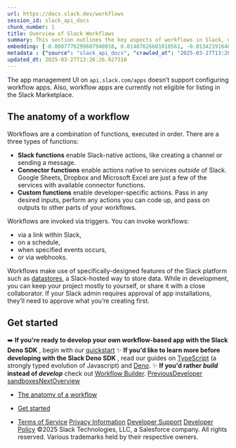 ```yaml
---
url: https://docs.slack.dev/workflows
session_id: slack_api_docs
chunk_number: 1
title: Overview of Slack Workflows
summary: This section outlines the key aspects of workflows in Slack, emphasizing that the app management UI on api.slack.com/apps does not support workflow app configuration and that these apps cannot be listed in the Slack Marketplace. It describes the components of a workflow, including Slack functions, connector functions, and custom functions, as well as the various ways to invoke workflows such as through links, schedules, and event triggers.
embedding: [-0.0007776299607940018, 0.01487626601010561, -0.013421916402876377, -0.002982648089528084, 0.015467865392565727, -0.02681918255984783, -0.025229258462786674, -0.03061528131365776, -0.008171469904482365, 0.03672847896814346, -0.018401212990283966, -0.02625223435461521, -0.012380454689264297, -0.006975945550948381, -0.026276882737874985, 0.027632633224129677, -0.032464031130075455, -0.01032218150794506, 0.008738419972360134, 0.03574247658252716, 0.048634421080350876, 0.032094281166791916, -0.03165058046579361, 0.04365512356162071, -0.026646632701158524, -0.02328191138803959, -0.036654528230428696, 0.04392627254128456, -0.050729669630527496, 0.00010813254630193114, 0.03934137523174286, -0.01710708998143673, 0.011511542834341526, 0.031009681522846222, 0.03320353105664253, -0.007111520506441593, 0.0042490409687161446, 0.04883161932229996, 0.024859510362148285, -0.012392779812216759, -0.05314536765217781, -0.005857452750205994, -0.04602152109146118, 0.02026228792965412, -0.014765340834856033, 0.03707357868552208, -0.058420464396476746, 0.005832802504301071, -0.002888670191168785, -0.014605116099119186, -0.05427926778793335, 0.005219634156674147, -0.0034540791530162096, -0.0002478479000274092, -0.041781723499298096, -0.011228067800402641, -0.02605503425002098, -0.02965393103659153, -0.023306559771299362, 0.001149305491708219, 0.0273861326277256, 0.013988866470754147, -0.027410782873630524, 0.05201146751642227, -0.035495977848768234, -0.017464514821767807, -0.004061085171997547, 0.011517705395817757, 0.011203418485820293, 0.0015598818426951766, 0.04612012207508087, 0.022197311744093895, 0.016712689772248268, 0.00892945658415556, 0.018290288746356964, -0.03337607905268669, -0.024465110152959824, 0.08070404827594757, -0.011659442447125912, -0.0020305425859987736, -0.027509381994605064, 0.02244381047785282, -0.04858512058854103, -0.03268587961792946, -0.06389275938272476, 0.037024278193712234, -0.055068064481019974, -0.04079572483897209, -0.02403373457491398, -0.0015375427901744843, 0.0011955242371186614, 0.03401697799563408, -0.04905346781015396, 0.05028596892952919, 0.049842268228530884, -0.012707066722214222, -0.00601151492446661, 0.047673068940639496, 0.021901510655879974, 0.06379415839910507, 0.020176012068986893, -0.032537978142499924, -0.05358906835317612, -0.04688427224755287, 0.013138441368937492, -0.030664581805467606, 0.016601765528321266, 0.0140751414000988, -0.007203957997262478, -0.038823727518320084, -0.12068632245063782, -0.014913240447640419, -0.00018073445244226605, -0.012793341651558876, 0.002303232904523611, -0.03734472766518593, 0.0018071519443765283, 0.010876805521547794, 0.004276772495359182, -0.03130548074841499, -0.08780324459075928, 0.003167523071169853, 0.024083035066723824, 0.012158605270087719, -0.007857182994484901, -0.00097136344993487, -0.023306559771299362, 0.023996759206056595, -0.0007344924961216748, -0.007284070365130901, 0.025537384673953056, 0.0026329264510422945, 0.03907022625207901, -0.07286535203456879, -0.05846976488828659, -0.030072981491684914, -0.06739305704832077, 0.012965891510248184, -0.00044793644337914884, 0.011024706065654755, 0.020028112456202507, -0.02908698283135891, 0.02130991220474243, -0.0052812593057751656, -0.026449434459209442, -0.017181038856506348, -0.006057733669877052, -0.022641010582447052, -0.06966085731983185, 0.027731232345104218, -0.00024438148830085993, -0.009767556563019753, -0.014457215555012226, 0.0057403650134801865, 0.01692221499979496, -0.021618036553263664, 0.018931187689304352, 0.10599493235349655, -0.007764745038002729, 0.0042582848109304905, 0.00803589541465044, 0.028027033433318138, -0.03367187827825546, -0.03012228198349476, -0.05541316419839859, -0.004591059871017933, 0.03515087813138962, -0.04133802279829979, -0.06206865981221199, 0.019448837265372276, -0.04616942256689072, -0.03204498067498207, -0.033425379544496536, 0.045109473168849945, 0.044074174016714096, -0.025808533653616905, 0.03162593021988869, -0.02015136182308197, -0.021162012591958046, 0.009219094179570675, -0.020742962136864662, 0.01326169166713953, -0.028643282130360603, -0.047106120735406876, -0.030467381700873375, 0.005321315489709377, -0.03934137523174286, -0.021162012591958046, 0.022739611566066742, 0.01644153892993927, 0.013582141138613224, 0.0050039468333125114, -0.004911509342491627, -0.001596086542122066, 0.020028112456202507, -0.02090318687260151, 0.015418565832078457, 0.013163091614842415, 0.02013903670012951, -0.019978811964392662, 0.010944592766463757, -0.02071831189095974, 0.016897564753890038, 0.000719086267054081, -0.005407590419054031, 0.022862860932946205, -0.018462838605046272, -0.002284745452925563, -0.032464031130075455, -0.03507692739367485, 0.03672847896814346, -0.047204721719026566, 0.0023263422772288322, 0.009601169265806675, -0.01882026344537735, -0.04562712088227272, 0.009028056636452675, -0.013508191332221031, -0.029604632407426834, 0.0038823725190013647, -0.02699173241853714, 0.05758236348628998, -0.016108764335513115, -0.021260611712932587, 0.017341263592243195, 0.026449434459209442, 0.02965393103659153, -0.05102546885609627, 0.03963717445731163, 0.03500297665596008, 0.012522192671895027, 0.017637064680457115, -0.01806843839585781, 0.010482406243681908, 0.044739723205566406, -0.021741285920143127, 0.023700959980487823, -0.023503759875893593, 0.014839290641248226, 0.03167523071169853, -0.015393915586173534, -0.015517164953052998, 0.040154825896024704, -0.01710708998143673, 0.046341970562934875, 0.03830607607960701, -0.02130991220474243, -0.026474082842469215, 0.019596736878156662, 0.03953857719898224, 0.03630942851305008, 0.02575923316180706, 0.008615169674158096, -0.018980488181114197, 0.012374292127788067, -0.05511736497282982, -0.016515489667654037, 0.02805168181657791, 0.00373139139264822, 0.026202933862805367, 0.0019935674499720335, -0.026474082842469215, -0.04533132165670395, 0.05639916658401489, -0.0302208811044693, 0.026843832805752754, 0.0563005656003952, 0.0294567309319973, 0.04151057451963425, 0.01795751415193081, 0.006264177151024342, 0.05551176518201828, -0.0063165584579110146, 0.009890805929899216, 0.019621387124061584, -0.023787235841155052, 0.0023741016630083323, -0.0006355074001476169, -0.04609547182917595, 0.025611333549022675, 0.012485217303037643, -0.00023687093926128, -0.009385481476783752, 0.02955533191561699, 0.008331694640219212, 0.00997708085924387, -0.009379318915307522, 0.002383345505222678, -0.024649985134601593, 0.018844913691282272, -0.03431277722120285, 0.06073756143450737, -0.005031677894294262, 0.002403373597189784, 0.011369805783033371, 0.027534032240509987, 0.0273861326277256, -0.005318234208971262, 0.016983838751912117, 0.034830428659915924, 0.010648793540894985, -0.012516030110418797, 0.0032106605358421803, -0.018697014078497887, 0.004270609933882952, -0.004313747398555279, -0.02185221202671528, -0.022480785846710205, 0.03280913084745407, -0.029013032093644142, -0.018586087971925735, 0.07370345294475555, 0.01244824193418026, -0.03295702859759331, -0.031798481941223145, 0.0052504469640553, 0.06330116093158722, 0.04718007147312164, 0.033425379544496536, -0.027731232345104218, -0.032833781093358994, -0.003774528857320547, -0.01635526493191719, -0.03221752867102623, -0.005801990162581205, -0.05161706730723381, 0.02957998216152191, -0.008726094849407673, -0.02244381047785282, -0.055265266448259354, 0.029629280790686607, -0.030270181596279144, -0.03335142880678177, 0.02871723286807537, -0.019362563267350197, -0.030270181596279144, 0.041214775294065475, 0.05112406983971596, -0.005071734543889761, 0.05496946722269058, -0.02728753350675106, -0.0742950513958931, -0.02709033340215683, -0.03736937791109085, 0.009644306264817715, 0.0317491814494133, 0.02271496132016182, -0.01035915594547987, 0.01411211583763361, 0.0013919537886977196, -0.021322237327694893, -0.011893617920577526, -0.053194668143987656, 0.001562963123433292, -0.011653279885649681, 0.028495382517576218, 0.015418565832078457, -0.06685075908899307, -0.0006840370479039848, -0.0020567330066114664, -0.022862860932946205, -0.00446472829207778, -0.016047140583395958, 0.0228012353181839, 0.004480134695768356, -0.00038457827758975327, 0.04439462348818779, -0.10323413461446762, 0.025611333549022675, -0.008738419972360134, 0.07868275046348572, 0.005555490497499704, 0.03414022922515869, 0.005663333926349878, -0.04570107161998749, 0.008282395079731941, 0.009138981811702251, 0.05472296476364136, -0.007130008190870285, -0.004640359431505203, 0.04520807042717934, 0.02425558492541313, -0.009163632057607174, -0.022961460053920746, -0.020558087155222893, 0.011671767570078373, -0.04242262244224548, 0.041116174310445786, -0.017908213660120964, -0.0008735338342376053, 0.03887302428483963, -0.004957728087902069, 0.004597221966832876, -0.006489108316600323, 0.011610142886638641, 0.023158660158514977, 0.036555927246809006, 0.010956917889416218, 0.061822161078453064, -0.054624367505311966, 0.022554736584424973, -0.025266233831644058, -0.03041808120906353, 0.01814238913357258, 0.0032722854521125555, -0.020077412948012352, 0.061181262135505676, -0.011640955694019794, -0.0022107954137027264, 0.021642686799168587, 0.0061779022216796875, -0.013508191332221031, 0.022591710090637207, -0.03450997918844223, 0.0016577114583924413, -0.027780532836914062, 0.017279639840126038, 0.01805611327290535, 0.019239313900470734, 0.04831397160887718, 0.041017573326826096, -0.05245516821742058, 0.012756367214024067, 0.016564790159463882, -0.003048894926905632, 0.03165058046579361, 0.009656631387770176, -0.015209040604531765, -0.010186606086790562, -0.044912271201610565, -0.03268587961792946, -0.015295315533876419, 0.0517156682908535, -0.009089682251214981, 0.01031601894646883, 0.00892945658415556, -0.013101466931402683, -0.005734202452003956, 0.011622468009591103, 0.034830428659915924, -0.031798481941223145, -0.0055370028130710125, -0.01598551496863365, -0.0007094573811627924, 0.00864598248153925, 0.025315534323453903, -0.02148246206343174, -0.040154825896024704, -0.0005684902425855398, 0.024686960503458977, -0.02642478421330452, -0.0008026651339605451, 0.02451441064476967, 0.014654415659606457, -0.054032765328884125, -0.008307044394314289, -0.013890266418457031, 0.016207365319132805, 0.0568428635597229, 0.08824694156646729, 0.00018554890993982553, 0.005130277946591377, 0.0019257800886407495, 0.014370940625667572, -0.009410131722688675, 0.007493595127016306, 0.007814045064151287, -0.017526138573884964, 0.01222022995352745, 0.012657767161726952, 0.03739402815699577, -0.008713769726455212, 0.0008758447947911918, 0.0018780207028612494, -0.02244381047785282, -0.044813673943281174, 0.01549251563847065, 0.014186066575348377, 0.03623547777533531, 0.007370345294475555, -0.017439864575862885, 0.030072981491684914, -0.06788605451583862, 0.004514028318226337, 0.05344116687774658, 0.04350722208619118, -0.003155197948217392, 0.03544667735695839, 0.0022154173348098993, 0.027805183082818985, -0.05915996432304382, 0.01988021284341812, 0.02177826128900051, -0.01260230503976345, -0.021457811817526817, -0.04109152406454086, 0.0060793026350438595, -0.026671282947063446, -0.03887302428483963, -0.013631441630423069, -0.01492556557059288, -0.06714655458927155, -0.00734569551423192, 0.049571119248867035, 0.05334256589412689, -0.014814640395343304, -0.0037344726733863354, -0.02642478421330452, -0.0019827832002192736, 0.0006578464526683092, -0.011375968344509602, -0.007444295566529036, 0.03675312548875809, 0.01307681668549776, -0.03391838073730469, 0.021149687469005585, -0.03576712682843208, 0.0427677221596241, 0.0235653854906559, -0.04326072335243225, -0.016786638647317886, 0.03128083050251007, -0.011320505291223526, 0.010094168595969677, -0.0011747258249670267, -0.00046103174099698663, -0.04718007147312164, -0.03586572781205177, -0.04599687084555626, 0.0030396513175219297, -0.0010976946214213967, 0.00577734038233757, 0.003913185093551874, -0.0014944053255021572, -0.013421916402876377, 0.0024757827632129192, -0.0005838965298607945, -0.06236446276307106, -0.011708742938935757, -0.009114331565797329, -0.005401427857577801, 0.015899240970611572, 0.020607387647032738, -0.011154117994010448, -0.030146930366754532, 0.0016191959148272872, -0.01720568910241127, -0.01872166246175766, 0.01692221499979496, 0.04520807042717934, 0.03280913084745407, -0.02195081114768982, -0.0010830586543306708, -3.779343387577683e-05, 0.03487972915172577, 0.011936754919588566, -0.0218768622726202, 0.02289983630180359, 0.022702636197209358, -0.020496461540460587, -0.022665660828351974, -0.00865214504301548, 0.013631441630423069, -0.0024480517022311687, -0.009305369108915329, 0.05161706730723381, 0.0011654820991680026, -0.006048489827662706, -0.004933078307658434, 0.02052111178636551, 0.001956592546775937, -0.02662198431789875, -0.040056224912405014, -0.008843181654810905, -0.031872428953647614, -0.005151846911758184, 0.0009536462603136897, -0.01198605541139841, -0.0107473935931921, -0.024773234501481056, -0.029530681669712067, -0.06063896045088768, 0.00888631958514452, 0.019904863089323044, -0.062117960304021835, 0.022973785176873207, -0.009909293614327908, 0.01768636330962181, 0.024403484538197517, -0.016897564753890038, 0.017612414434552193, -0.020360887050628662, 0.029333481565117836, -0.018191687762737274, 0.004822153132408857, 0.004997784271836281, 0.0031043575145304203, 0.02158106118440628, 0.0077524203807115555, 0.006680145859718323, 0.012867292389273643, -0.015369265340268612, -0.003990216180682182, -0.04959576949477196, -0.012226392515003681, 0.004569490905851126, 0.007080708164721727, -0.0035187853500247, 0.005071734543889761, 0.013274016790091991, 0.0008565869648009539, -0.007308720611035824, -0.00955186877399683, -0.022258935496211052, 0.012189417146146297, 0.024970434606075287, -0.010260555893182755, 0.016318289563059807, 0.008011245168745518, 0.0003909333609044552, -0.005540084093809128, -0.035323429852724075, 0.012503704987466335, 0.009175957180559635, 0.018327264115214348, 0.017341263592243195, -0.001303367898799479, -0.04365512356162071, -0.03571782633662224, -0.0070375707000494, 0.00913281925022602, 0.010001731105148792, 0.05016271770000458, -0.01730429008603096, -0.025130659341812134, -0.021531760692596436, -0.005392184015363455, -0.004933078307658434, 0.002332504838705063, 0.011924429796636105, -0.012657767161726952, -0.00785102043300867, 0.010069518350064754, -0.03219287842512131, 0.018660038709640503, -0.005891346372663975, -0.016416890546679497, -0.017316613346338272, 0.011622468009591103, 0.004532516002655029, -0.0013950350694358349, -0.034362077713012695, 0.03648197650909424, 0.005296665243804455, 0.03411557897925377, -0.01672501489520073, -0.04750052094459534, -0.023799560964107513, 0.0012948944931849837, 0.011197255924344063, -0.009896968491375446, 0.02935813181102276, 0.010334505699574947, 0.004766691010445356, -0.0028424514457583427, 0.023836534470319748, -0.0053891027346253395, 0.02176593616604805, 0.023935135453939438, 0.023922810330986977, -0.01721801422536373, 0.030935730785131454, 0.03537272661924362, -0.003500297898426652, 0.019325587898492813, -0.0033061793074011803, 0.018388887867331505, -0.06586475670337677, 0.02308471128344536, 0.024169309064745903, -0.013754690997302532, -0.002765420125797391, -0.033893730491399765, 0.029259532690048218, 0.028446082025766373, -0.03520017862319946, 0.01549251563847065, 0.05048316717147827, 0.02795308269560337, -0.02462533488869667, 0.010617980733513832, -0.04745122045278549, 0.01259614247828722, -0.022949134930968285, -0.029062332585453987, 0.024748584255576134, 0.014099791646003723, 0.03561922907829285, 0.007086870726197958, -0.05265236645936966, 0.0033400729298591614, 0.0004602614208124578, -0.024317210540175438, -0.014087466523051262, -0.02652338333427906, 0.001558341202326119, 0.0391688272356987, 0.007123845629394054, 0.05097616836428642, -0.030664581805467606, 0.022357536479830742, 0.0005010879831388593, -0.031058980152010918, -0.03608757629990578, -0.032661229372024536, -0.02434185892343521, -0.0103653185069561, -0.0228012353181839, -0.003654360305517912, -0.010562518611550331, 0.00926223210990429, -0.006288827396929264, -0.016047140583395958, -0.02253008633852005, -0.025685284286737442, -0.0047050658613443375, -0.019596736878156662, 0.01426001638174057, 0.009631981141865253, -0.015517164953052998, -0.0045448411256074905, 0.02397211082279682, 0.00826390739530325, -0.045183420181274414, -0.036925677210092545, 0.03470717743039131, -0.008849344216287136, 0.04109152406454086, -0.021334562450647354, -0.010513218119740486, 0.00025998029741458595, 0.006116277538239956, 0.011160280555486679, 0.04259517416357994, -0.007173145655542612, -0.012620791792869568, 0.017538463696837425, 0.009095843881368637, -0.011819667182862759, 0.015837615355849266, 0.01760008931159973, 0.008861669339239597, -0.0032106605358421803, 0.0252046100795269, -0.020126711577177048, 0.0037960975896567106, -0.04875766858458519, -0.016577115282416344, -0.005583221558481455, 0.002951835747808218, -0.0007957323105074465, 0.04266912490129471, -0.013347966596484184, -0.001413522521033883, -0.006630845833569765, -0.02298611029982567, -0.015936214476823807, -0.00931153167039156, 0.027139633893966675, -0.00546921556815505, -0.012614629231393337, -0.008707607164978981, -0.02403373457491398, 0.016367590054869652, 0.014716041274368763, -0.05344116687774658, -0.05930786207318306, 0.011437593027949333, 0.02148246206343174, -0.03744332492351532, -0.01824098825454712, 0.01159781776368618, -0.00936083123087883, -0.004631116054952145, -0.013138441368937492, -0.03362257778644562, 0.028865132480859756, -0.009163632057607174, -0.05092686787247658, 0.0027638794854283333, -0.04155987501144409, 0.013779341243207455, 0.0041535221971571445, -0.013594466261565685, -0.016774315387010574, 0.006008433643728495, 0.023306559771299362, -0.09781114012002945, -0.035224828869104385, -0.01976928859949112, -0.029999030753970146, 0.015997840091586113, -0.00549078406766057, 0.025882484391331673, 0.012904266826808453, 0.010044869035482407, 0.0073148831725120544, 0.015258340165019035, -0.03593967854976654, -0.002343289088457823, -0.004775934386998415, 0.04989156872034073, 0.002049030037596822, 0.015172065235674381, 0.035693176090717316, -0.01444489136338234, 0.018795613199472427, -0.0068157208152115345, -0.004714309703558683, 0.014124440960586071, 0.023737935349345207, 0.005515433847904205, -0.01921466365456581, 0.021235961467027664, -0.004424672108143568, 0.04944786801934242, -0.004954646807163954, 0.021519437432289124, 0.02158106118440628, -0.03734472766518593, -0.012312667444348335, -0.0036913352087140083, 0.012540679425001144, 0.009231419302523136, 0.013175416737794876, 0.03367187827825546, -0.021174337714910507, -0.019929513335227966, -0.012928917072713375, 0.012509867548942566, -0.017033139243721962, 0.0036481977440416813, 0.030393430963158607, 0.010870642960071564, -0.0036790103185921907, -0.04141197353601456, 0.027706582099199295, 0.041781723499298096, -0.0011154117528349161, 0.01474069058895111, -0.030393430963158607, 9.33401497604791e-06, 0.037098225206136703, -0.03926742449402809, 0.009835343807935715, -0.014999515376985073, 0.023984435945749283, 0.05048316717147827, -0.0015853021759539843, 0.024095360189676285, -0.0010014056460931897, 0.009200606495141983, 0.026671282947063446, 0.009237581863999367, -0.03315423056483269, -0.027041032910346985, 0.004116547293961048, 0.026005733758211136, 0.008873994462192059, 0.02975253202021122, 0.009853831492364407, 0.026548033580183983, 0.006184064783155918, -0.0006690159789286554, -0.012288017198443413, 0.0030396513175219297, -0.049940869212150574, 0.01515974011272192, -0.0021676579490303993, 0.0032445541583001614, 0.03736937791109085, -0.016688039526343346, 0.014346291311085224, 0.013754690997302532, 0.007093033287674189, 0.004359966143965721, -0.029999030753970146, 0.039119526743888855, 0.005216552875936031, -0.022086385637521744, -0.027213582769036293, 0.02204941213130951, 0.004061085171997547, -0.016281314194202423, 0.011992217972874641, 0.0391688272356987, -0.0022231205366551876, -0.0014489569002762437, -0.00175939267501235, 0.011462243273854256, 0.017846588045358658, -0.016022490337491035, 0.006754095666110516, 0.02746008336544037, -0.027114983648061752, -0.03271052986383438, 0.010063355788588524, 0.054328564554452896, -0.012435916811227798, 0.008559707552194595, 0.0389469750225544, -0.033992327749729156, -0.009440944530069828, 0.008910969831049442, -0.010026381351053715, -0.021260611712932587, 0.01662641391158104, 0.006717120762914419, 0.005416834261268377, -0.04345792159438133, 0.019793936982750893, 0.001183199230581522, -0.014235366135835648, 0.04432067275047302, 0.007678470108658075, -0.017809614539146423, -0.015665065497159958, 0.020311586558818817, 0.019522788003087044, -0.037689827382564545, 0.01098156813532114, -0.018204012885689735, 0.03643267601728439, 0.050064120441675186, 0.023035410791635513, -0.02357771061360836, 0.02224661037325859, -0.0012825694866478443, -0.023232610896229744, 0.025056708604097366, -0.01406281627714634, 0.03421417996287346, -0.003842316335067153, -0.020373212173581123, 0.007906482554972172, -0.04000692442059517, -0.0045479219406843185, 0.011320505291223526, -0.007290232926607132, -0.013384941965341568, 0.009151306934654713, -0.009601169265806675, 0.003377047833055258, -0.023700959980487823, -0.04074642434716225, -0.021260611712932587, -0.017797289416193962, -0.022456135600805283, 0.033795129507780075, 0.011499217711389065, -0.002255473518744111, 9.412249710294418e-06, 0.0040641664527356625, -0.037689827382564545, 0.04099292308092117, 0.006643170956522226, -0.025315534323453903, -0.009514894336462021, -0.019732313230633736, 0.000272883044090122, -0.006969782989472151, 0.04040132462978363, 0.02928418107330799, 0.006600033491849899, -0.045577820390462875, -0.006489108316600323, 0.01900513842701912, -0.017341263592243195, -0.00913281925022602, 0.014025840908288956, 0.0276572834700346, 0.020410187542438507, 0.011110980994999409, -0.01683593913912773, 0.02204941213130951, -0.030565980821847916, -0.016651064157485962, 0.028667932376265526, 0.04816607013344765, 0.020582737401127815, -0.019263962283730507, -0.02538948506116867, -0.011375968344509602, -0.02672058343887329, -0.018943512812256813, 0.008676794357597828, 0.0011770367855206132, 0.016268989071249962, 0.055758263915777206, 0.015221365727484226, -0.016515489667654037, -0.0010992352617904544, 0.04212682321667671, -0.0026452515739947557, 0.05092686787247658, -0.015997840091586113, 0.021827561780810356, -2.525179115764331e-05, 0.026276882737874985, 0.013224717229604721, 0.009138981811702251, 0.013914916664361954, 0.019559763371944427, 0.02119898609817028, -0.043950922787189484, 0.012707066722214222, -0.034559279680252075, -0.028027033433318138, -0.03337607905268669, -0.009816856123507023, -0.016133414581418037, -0.005284340586513281, 0.014937890693545341, -0.03167523071169853, -0.00974290631711483, 0.0029441325459629297, 0.016281314194202423, 0.0017347426619380713, 0.008824694901704788, -0.02071831189095974, 0.008707607164978981, 0.03320353105664253, -0.023627011105418205, 0.026942433789372444, -0.03401697799563408, 0.014888591133058071, 0.007721607573330402, -0.014543491415679455, -0.0011562383733689785, -0.0261289831250906, -0.04688427224755287, -0.030072981491684914, 0.025537384673953056, 0.03068923018872738, 0.007123845629394054, -0.026400133967399597, -0.010494731366634369, -0.0016900645568966866, 0.00831320695579052, -0.0007491284632124007, 0.0166387390345335, -0.026769883930683136, -0.013150766491889954, 0.023602360859513283, 0.0056756590493023396, -0.017156388610601425, -0.017070114612579346, -0.0005442254478111863, 0.06418856233358383, -0.027632633224129677, 0.0034171040169894695, -0.010457755997776985, 0.028372133150696754, 0.005617115180939436, 0.01567739062011242, 0.0017624739557504654, 0.030960381031036377, 0.0017516895895823836, 0.041017573326826096, 0.006390508729964495, 0.05206076800823212, 0.0038792912382632494, 0.004976215772330761, 0.015098115429282188, 0.03475647792220116, -0.000827315088827163, -0.02223428525030613, 0.01798216439783573, -0.024095360189676285, 0.014654415659606457, 0.022271260619163513, 0.0006990581750869751, -0.03470717743039131, 0.03547132760286331, 0.008226932026445866, -0.016429215669631958, -0.019917188212275505, 0.009730581194162369, 0.021420836448669434, -0.02935813181102276, -0.003028866834938526, 0.000716390204615891, -0.0036358728539198637, -0.030368780717253685, 0.0016900645568966866, 0.0020259206648916006, 0.018573762848973274, -0.004828315693885088, 0.018697014078497887, 0.005996108986437321, -0.023553060367703438, 0.0053983465768396854, -0.033228177577257156, -0.009163632057607174, -0.041683122515678406, 0.006938970647752285, 0.029037682339549065, -0.03707357868552208, -0.001514433417469263, 0.013865616172552109, 0.020853886380791664, -0.0017701770411804318, 0.01121574267745018, -0.04079572483897209, -0.019793936982750893, -0.027731232345104218, 0.04037667438387871, -0.007518245372921228, -0.05186356604099274, 0.04392627254128456, 0.015369265340268612, -0.005466134287416935, 0.0021245204843580723, 0.011055517941713333, -0.0022539328783750534, 0.014531166292726994, -0.0048868595622479916, -0.03280913084745407, -0.0033585603814572096, -0.019226988777518272, -0.0006459066062234342, -0.03377047926187515, -0.04180637374520302, -0.03081248141825199, -0.02879118174314499, 0.014716041274368763, -0.0011238852748647332, -0.008837019093334675, 0.007123845629394054, -0.0325133316218853, 0.009428619407117367, 0.02338051050901413, 0.012990541756153107, -0.007980432361364365, 0.01097540557384491, -0.01814238913357258, 0.010821343399584293, 0.0705975592136383, -0.03771447762846947, -0.006057733669877052, -0.008362507447600365, 0.007099195383489132, 0.008873994462192059, -0.0006694011390209198, 0.009015731513500214, -0.02442813478410244, -0.02281356044113636, -0.0429895743727684, 0.0052812593057751656, 0.01587459072470665, 0.009089682251214981, 0.014851615764200687, -0.03465787693858147, -0.01120958011597395, 0.0140751414000988, 0.023232610896229744, 0.01016811840236187, 0.0014528085011988878, 0.04496157169342041, 0.009890805929899216, 0.026202933862805367, 0.01160398032516241, -0.019448837265372276, 0.03623547777533531, 0.0005885183927603066, 0.012867292389273643, -0.03628477826714516, -0.02119898609817028, -0.023787235841155052, 0.043975573033094406, -0.007364182732999325, -0.011197255924344063, -0.01154851820319891, -0.004264447372406721, -0.018093088641762733, 0.013126117177307606, -0.004307584837079048, -0.006458295974880457, -0.029160931706428528, 0.003001135541126132, -0.017242664471268654, 0.002146089216694236, 0.008615169674158096, -0.00558630283921957, -0.021174337714910507, -0.0022431486286222935, 0.0074997576884925365, -0.0006212566513568163, 0.05664566531777382, 0.014198390766978264, -0.019362563267350197, 0.021716635674238205, 0.015122765675187111, 0.03554527834057808, 0.0026221422012895346, -0.009564193896949291, -0.010094168595969677, -0.030541330575942993, 0.029900431632995605, 0.019128387793898582, 0.039390675723552704, -0.034460678696632385, -0.022936809808015823, 0.007012920454144478, -0.006809558253735304, -0.011277368292212486, 0.014025840908288956, 0.028174933046102524, 0.03857722505927086, 0.029604632407426834, 0.0020736800506711006, 0.002760798204690218, -0.007549057714641094, 0.004729715641587973, -0.03547132760286331, 0.026301532983779907, 0.03897162526845932, -0.027879131957888603, -0.016478514298796654, 0.049078118056058884, -0.006168658845126629, -0.0309850312769413, 0.044246722012758255, 0.004267528653144836, 0.004775934386998415, -0.01474069058895111, -0.023787235841155052, -0.029234882444143295, -0.0017547707539051771, 0.04052457585930824, -0.003015001304447651, -0.006489108316600323, -0.015024165622889996, -0.0522579662501812, 0.02529088407754898, -0.01842586323618889, -0.02044716291129589, 0.011665605008602142, 0.03012228198349476, -0.006871183402836323, 0.014087466523051262, -0.016749665141105652, 0.01577598974108696, -0.04057387635111809, 0.006661658175289631, -0.0015475568361580372, 0.014839290641248226, -0.011283530853688717, -0.0007988135912455618, -0.01730429008603096, 0.01116644311696291, 0.008578194305300713, 0.02622758410871029, 0.004193578846752644, -0.011961405165493488, 0.01179501786828041, -0.0384046770632267, 0.020286938175559044, -0.043581172823905945, 0.011295855045318604, -0.013360291719436646, -0.04759912192821503, 0.01710708998143673, 0.0031428730580955744, -0.03239008039236069, 0.005225796718150377, 0.0078078825026750565, -0.0008473432390019298, 0.04809211939573288, 0.005275096744298935, -0.02556203491985798, -0.03453462943434715, 0.0037498788442462683, 0.0016453864518553019, -0.0023741016630083323, 0.020792262628674507, -0.023035410791635513, -0.008245419710874557, 0.040056224912405014, 0.011634793132543564, 0.016182715073227882, -0.0014258475275710225, -0.015640415251255035, 0.01240510493516922, 0.0031860105227679014, -0.011338992975652218, 0.0033061793074011803, -0.005940646398812532, 0.0309850312769413, -0.0074997576884925365, -0.011308180168271065, 0.009773719124495983, -0.04160917550325394, -0.018561437726020813, -0.031872428953647614, 0.00950256921350956, -0.03820747509598732, -0.003395535284653306, -0.04868371784687042, -0.03268587961792946, -0.016133414581418037, 0.0076045203022658825, -0.008257744833827019, 4.212643762002699e-05, 0.0036512790247797966, 0.006227202247828245, -0.006821883376687765, 0.007086870726197958, 0.01939953863620758, -0.02204941213130951, 0.011302017606794834, 0.017094764858484268, -0.01222022995352745, -0.019892537966370583, 0.019547438248991966, -0.05294816568493843, -0.02842143177986145, -0.03884837403893471, -0.005524677690118551, -0.016416890546679497, -0.017649389803409576, 0.03507692739367485, 0.032562628388404846, -0.03662987798452377, -0.01012498140335083, 0.006125521380454302, 0.05314536765217781, -0.015923889353871346, 0.022024761885404587, -0.011129467748105526, -0.0005372926243580878, 9.628899988456396e-07, -0.004433915950357914, 0.02595643326640129, -0.014716041274368763, 0.010815180838108063, 0.01911606267094612, 0.02158106118440628, -0.002525082789361477, -0.03362257778644562, 0.024945784360170364, -0.0009097384754568338, 0.021334562450647354, -0.005188821814954281, 0.015578790567815304, 0.002183064352720976, 0.020040437579154968, -0.04584897309541702, 0.03973577544093132, 0.0036327915731817484, 0.04715542122721672, 0.028963731601834297, 0.010624143294990063, -0.005959133617579937, 0.032735180109739304, 0.02119898609817028, -0.009021894074976444, -0.04459182173013687, -0.0027762046083807945, 0.018388887867331505, -0.029136281460523605, 0.028076332062482834, 0.0073148831725120544, 0.024686960503458977, -0.0012563789496198297, 0.009052706882357597, -0.021839886903762817, 0.018709339201450348, -0.025438783690333366, -0.012953567318618298, 0.020040437579154968, -0.003993297461420298, 0.0009829181944951415, 0.003962485119700432, 0.007998920045793056, -0.0007606830913573503, -0.03926742449402809, 0.024933459237217903, 0.018931187689304352, -0.01978161185979843, 0.02548808418214321, -0.002255473518744111, -0.007931132800877094, 0.027780532836914062, -0.010383806191384792, 0.001750148949213326, 0.012744042091071606, 0.0036420351825654507, 0.0021907673217356205, 0.014223041012883186, 0.023836534470319748, -0.01748916320502758, 0.008732257410883904, 0.013631441630423069, -0.023306559771299362, 0.038256775587797165, 0.015085790306329727, -0.01241126749664545, 0.00653840834274888, 0.0068588582798838615, 0.004517109598964453, -0.016379915177822113, -0.003910103812813759, -0.007783232722431421, -0.014580465853214264, -0.0032907729037106037, 0.028100982308387756, -0.015282990410923958, 0.017427539452910423, -0.007049895823001862, 0.018610738217830658, -0.015048815868794918, -0.03961252421140671, -0.019830912351608276, -0.009009568952023983, -0.018413538113236427, -0.011758042499423027, -0.03736937791109085, -0.00401794770732522, -0.017612414434552193, -0.0074997576884925365, -0.01013114396482706, 0.018697014078497887, 0.013705391436815262, -0.0042151473462581635, 0.003697497770190239, -0.013988866470754147, 0.03288307785987854, -0.011012380942702293, -0.024859510362148285, -0.018105413764715195, 0.032562628388404846, 0.03320353105664253, -0.01986788772046566, 0.03157662972807884, 0.012965891510248184, -0.004803665913641453, 0.018179364502429962, -0.003179847961291671, 0.03051668033003807, 0.015246015973389149, 0.016195040196180344, 0.025981083512306213, 0.02261636033654213, -0.00039786615525372326, -0.0013596006901934743, 0.011055517941713333, 0.0067109582014381886, 0.0011770367855206132, 0.004766691010445356, -0.034830428659915924, -0.007986594922840595, -0.014543491415679455, -0.002777745248749852, -0.023614685982465744, 0.01031601894646883, -0.018980488181114197, -0.005105628166347742, 0.014149091206490993, 0.010562518611550331, 0.01467906590551138, 0.03192172944545746, 0.013200066983699799, -0.03078783117234707, -0.01920233853161335, 0.02404605969786644, -0.013730041682720184, -0.005832802504301071, 0.03628477826714516, 0.018105413764715195, -0.02785448357462883, 0.01804378814995289, 0.030467381700873375, 0.022567061707377434, 0.031132930889725685, 0.03810887783765793, -0.020952487364411354, 0.02260403521358967, 0.011493055149912834, 0.016996163874864578, 0.02517995983362198, 0.01587459072470665, 0.023454461246728897, 0.027805183082818985, 0.020077412948012352, 0.0020690581295639277, 0.00015550674288533628, -0.004175091162323952, 0.017439864575862885, -0.009157469496130943, 0.03081248141825199, -0.03867582604289055, 0.02081691287457943, -0.029037682339549065, -0.007179308217018843, 0.0002817416097968817, 0.005010109394788742, -0.02812563255429268, -0.006784908473491669, -0.021174337714910507, 0.038453977555036545, 0.015997840091586113, 0.008756906725466251, -0.0031952543649822474, -0.034929029643535614, 0.005404509138315916, 0.01721801422536373, -0.0035095415078103542, -0.0202376376837492, -0.0024973514955490828, -0.025155309587717056, -0.009718256071209908, -0.028248881921172142, -0.029432082548737526, -0.00936083123087883, -0.005811234004795551, 0.004473972134292126, 0.0061224400997161865, 0.00936699379235506, 0.018573762848973274, 0.00178866449277848, 0.021346887573599815, 0.004914590623229742, -0.005743446294218302, 0.0031074387952685356, -0.00394399743527174]
metadata : {"source": "slack_api_docs", "crawled_at": "2025-03-27T13:26:26.926339", "url_path": "/workflows", "chunk_size": 2826}
updated_dt: 2025-03-27T13:26:26.927310
---
```

The app management UI on `api.slack.com/apps` doesn’t support configuring workflow apps.
Also, workflow apps are currently not eligible for listing in the Slack Marketplace.
## The anatomy of a workflow[​](https://docs.slack.dev/workflows#anatomy "Direct link to The anatomy of a workflow")
Workflows are a combination of functions, executed in order.
There are a three types of functions:
  * **Slack functions** enable Slack-native actions, like creating a channel or sending a message.
  * **Connector functions** enable actions native to services _outside_ of Slack. Google Sheets, Dropbox and Microsoft Excel are just a few of the services with available connector functions.
  * **Custom functions** enable developer-specific actions. Pass in any desired inputs, perform any actions you can code up, and pass on outputs to other parts of your workflows.


Workflows are invoked via triggers. You can invoke workflows:
  * via a link within Slack,
  * on a schedule,
  * when specified events occurs,
  * or via webhooks.


Workflows make use of specifically-designed features of the Slack platform such as [datastores](https://tools.slack.dev/deno-slack-sdk/guides/using-datastores), a Slack-hosted way to store data.
While in development, you can keep your project mostly to yourself, or share it with a close collaborator. If your Slack admin requires approval of app installations, they’ll need to approve what you’re creating first.
## Get started[​](https://docs.slack.dev/workflows#get-started "Direct link to Get started")
➡️ **If you're ready to develop your own workflow-based app with the Slack Deno SDK** , begin with our [quickstart](https://tools.slack.dev/deno-slack-sdk/guides/getting-started)
✨ **If you'd like to learn more before developing with the Slack Deno SDK** , read our guides on [TypeScript](https://tools.slack.dev/deno-slack-sdk/guides/developing-with-typescript) (a strongly typed evolution of Javascript) and [Deno](https://tools.slack.dev/deno-slack-sdk/guides/installing-deno).
✨ **If you'd rather _build_ instead of _develop_** check out [Workflow Builder](https://slack.com/help/articles/360035692513-Guide-to-Slack-Workflow-Builder).
[PreviousDeveloper sandboxes](https://docs.slack.dev/tools/developer-sandboxes)[NextOverview](https://docs.slack.dev/workflows/)
  * [The anatomy of a workflow](https://docs.slack.dev/workflows#anatomy)
  * [Get started](https://docs.slack.dev/workflows#get-started)


  * [Terms of Service](https://slack.com/terms-of-service/user) [Privacy Information](https://slack.com/trust/privacy/privacy-policy) [Developer Support](https://docs.slack.dev/developer-support) [Developer Policy](https://docs.slack.dev/developer-policy)
©2025 Slack Technologies, LLC, a Salesforce company. All rights reserved. Various trademarks held by their respective owners.